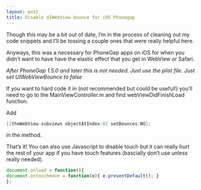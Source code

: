 ```yaml
---
layout: post
title: Disable UIWebView bounce for iOS Phonegap
---
```



Though this may be a bit out of date, I’m in the process of cleaning out my code snippets and I’ll be tossing a couple ones that were really helpful here.

Anyways, this was a necessary for PhoneGap apps on iOS for when you didn’t want to have have the elastic effect that you get in WebView or Safari.

*After PhoneGap 1.5.0 and later this is not needed. Just use the plist file. Just set UIWebViewBounce to false*

If you want to hard code it in (not recommended but could be useful!) you’ll need to go to the MainViewController.m and find webViewDidFinishLoad function.

Add

```objective-c
[[theWebView.subviews objectAtIndex:0] setBounces:NO];
```

in the method.


That’s it! You can also use Javascript to disable touch but it can really hurt the rest of your app if you have touch features (bascially don’t use unless really needed).

```javascript
document.onload = function(){
document.ontouchmove = function(e){ e.preventDefault(); }
};
```
